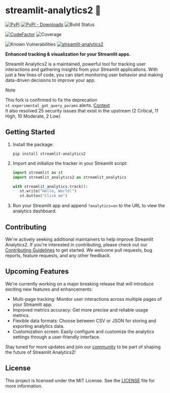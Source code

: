 # streamlit-analytics2 👀
[![PyPi](https://img.shields.io/pypi/v/streamlit-analytics2)](https://pypi.org/project/streamlit-analytics2/)
[![PyPI - Downloads](https://img.shields.io/pypi/dm/streamlit-analytics2)](https://pypi.org/project/streamlit-analytics2/)
![Build Status](https://github.com/444B/streamlit-analytics2/actions/workflows/release.yml/badge.svg)

[![CodeFactor](https://www.codefactor.io/repository/github/444b/streamlit-analytics2/badge)](https://www.codefactor.io/repository/github/444b/streamlit-analytics2)
![Coverage](https://codecov.io/gh/444B/streamlit-analytics2/branch/main/graph/badge.svg)

![Known Vulnerabilities](https://snyk.io/test/github/444B/streamlit-analytics2/badge.svg)
[![streamlit-analytics2](https://snyk.io/advisor/python/streamlit-analytics2/badge.svg)](https://snyk.io/advisor/python/streamlit-analytics2)

**Enhanced tracking & visualization for your Streamlit apps.**

Streamlit Analytics2 is a maintained, powerful tool for tracking user interactions and gathering insights from your Streamlit applications. With just a few lines of code, you can start monitoring user behavior and making data-driven decisions to improve your app.

> [!Note]
> This fork is confirmed to fix the deprecation ```st.experimental_get_query_params``` alerts.    [Context](https://docs.streamlit.io/library/api-reference/utilities/st.experimental_get_query_params)  
> It also resolved 25 security issues that exist in the upstream (2 Critical, 11 High, 10 Moderate, 2 Low) 


## Getting Started

1. Install the package:
   ```
   pip install streamlit-analytics2
   ```

2. Import and initialize the tracker in your Streamlit script:
   ```python
   import streamlit as st
   import streamlit_analytics2 as streamlit_analytics

   with streamlit_analytics.track():
      st.write("Hello, World!")
      st.button("Click me")
   ```

3. Run your Streamlit app and append `?analytics=on` to the URL to view the analytics dashboard.

## Contributing

We're actively seeking additional maintainers to help improve Streamlit Analytics2. If you're interested in contributing, please check out our [Contributing Guidelines](.github/CONTRIBUTING.md) to get started. We welcome pull requests, bug reports, feature requests, and any other feedback.


## Upcoming Features

We're currently working on a major breaking release that will introduce exciting new features and enhancements:

- Multi-page tracking: Monitor user interactions across multiple pages of your Streamlit app.
- Improved metrics accuracy: Get more precise and reliable usage metrics.
- Flexible data formats: Choose between CSV or JSON for storing and exporting analytics data.
- Customization screen: Easily configure and customize the analytics settings through a user-friendly interface.

Stay tuned for more updates and join our [community](https://github.com/444B/streamlit-analytics2/discussions) to be part of shaping the future of Streamlit Analytics2!

## License

This project is licensed under the MIT License. See the [LICENSE](LICENSE) file for more information.